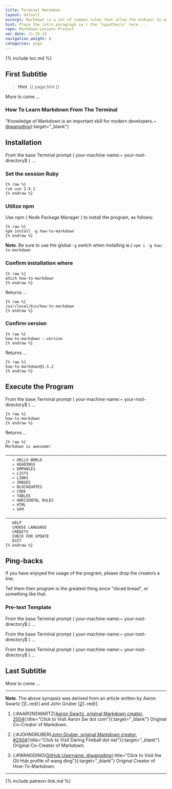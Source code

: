 ```yaml
---
title: Terminal Markdown
layout: default
excerpt: Markdown is a set of common rules that allow the enduser to easily write readable and formatted digitally text quickly ...
hint: Place the intro paragraph ie.) the 'hypothesis' here ...
repo: Markdown-Lessons-Project
ver_date: 11-20-19
navigation_weight: 8
categories: page
---
```

{% include toc.md %}

## First Subtitle

> **Hint**. {{ page.hint }}

More to come ...

### How To Learn Markdown From The Terminal

"Knowledge of Markdown is an important skill for modern developers.~ [@wangding](https://www.github.com/wangding){:target="_blank"}

## Installation

From the base Terminal prompt ( your-machine-name:~ your-root-directory$ ) ...

### Set the session Ruby

```liquid
{% raw %}
rvm use 2.4.1
{% endraw %}
```

### Utilize npm

Use npm ( Node Package Manager ) to install the program, as follows:

```liquid
{% raw %}
npm install -g how-to-markdown
{% endraw %}
```

**Note**. Be sure to use the global `-g` switch when installing ie.) `npm i -g how-to-markdown`

### Confirm installation where

```liquid
{% raw %}
which how-to-markdown
{% endraw %}
```

Returns ...

```liquid
{% raw %}
/usr/local/bin/how-to-markdown
{% endraw %}
```

### Confirm version

```liquid
{% raw %}
how-to-markdown --version
{% endraw %}
```

Returns ...

```liquid
{% raw %}
how-to-markdown@1.5.2
{% endraw %}
```

## Execute the Program

From the base Terminal prompt ( your-machine-name:~ your-root-directory$ ) ...

```liquid
{% raw %}
how-to-markdown
{% endraw %}
```

Returns ...

```liquid
{% raw %}
Markdown is awesome!
   ─────────────────────────────────────────────────────────────────────────
   » HELLO WORLD
   » HEADINGS
   » EMPHASIS
   » LISTS
   » LINKS
   » IMAGES
   » BLOCKQUOTES
   » CODE
   » TABLES
   » HORIZONTAL RULES
   » HTML
   » GFM
   ─────────────────────────────────────────────────────────────────────────
   HELP
   CHOOSE LANGUAGE
   CREDITS
   CHECK FOR UPDATE
   EXIT
{% endraw %}
```

## Ping-backs

If you have enjoyed the usage of the program, please drop the creators a line.

Tell them their program is the greatest thing since "sliced bread", or something like that.

### Pre-text Template

From the base Terminal prompt ( your-machine-name:~ your-root-directory$ ) ...

From the base Terminal prompt ( your-machine-name:~ your-root-directory$ ) ...

From the base Terminal prompt ( your-machine-name:~ your-root-directory$ ) ...

## Last Subtitle

More to come ...

***

**Note**. The above synopsis was derived from an article written by Aaron Swartz [[1](#AARONSWARTZ){:.red}] and John Gruber [[2](#JOHNGRUBER){:.red}].

1. {:#AARONSWARTZ}[Aaron Swartz, original Markdown creator, 2004](https://www.aaronsw.com/){:title="Click to Visit Aaron Sw dot com"}{:target="_blank"} Original Co-Creator of Markdown.

1. {:#JOHNGRUBER}[John Gruber, original Markdown creator, #2004](https://daringfireball.net/){:title="Click to Visit Daring Fireball dot net"}{:target="_blank"} Original Co-Creator of Markdown.

1. {:#WANGDING}[GitHub Username: @wangding](https://www.github.com/wangding){:title="Click to Visit the Git Hub profile of wang ding"}{:target="_blank"} Original Creator of How-To-Markdown.

***

{% include patreon-link.md %}
